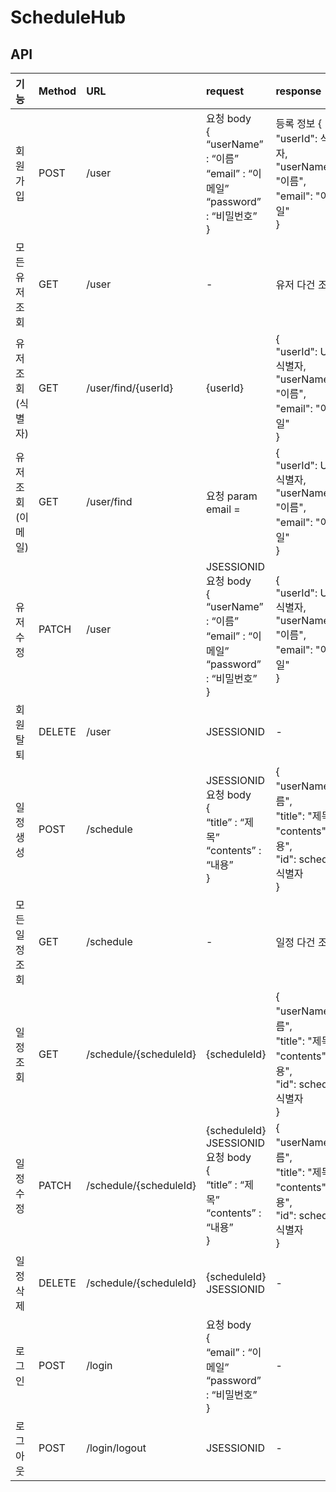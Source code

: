 # ScheduleHub
## API
|기능|Method| URL                      | request                                                                                                 |response|상태 코드|
|:------|:---|:-------------------------|:--------------------------------------------------------------------------------------------------------|:---|:---|
|회원 가입|POST|/user| 요청 body<br>{<br>“userName” : “이름”<br>“email” : “이메일”<br>“password” : “비밀번호”<br>}       |등록 정보 {<br>    "userId": 식별자,<br>    "userName": "이름",<br>    "email": "이메일"<br>}|201: CREATE|
|모든 유저 조회|GET|/user|-| 유저 다건 조회 |200: OK|
|유저 조회(식별자)|GET| /user/find/{userId}|{userId}|{<br>"userId": User 식별자,<br>"userName": "이름",<br>"email": "이메일"<br>} |200: OK|
|유저 조회(이메일)|GET| /user/find|요청 param <br> email = | {<br>"userId": User 식별자,<br>"userName": "이름",<br>"email": "이메일"<br>} |200: OK|
|유저 수정|PATCH| /user | JSESSIONID<br>요청 body<br>{<br>“userName” : “이름”<br>“email” : “이메일”<br>“password” : “비밀번호”<br>} |{<br>"userId": User 식별자,<br>"userName": "이름",<br>"email": "이메일"<br>}|200: OK|
|회원 탈퇴|DELETE| /user | JSESSIONID |-|200: OK|
|일정 생성|POST| /schedule | JSESSIONID<br>요청 body<br>{<br>“title” : “제목”<br>“contents” : “내용”<br>} |{<br>"userName":"이름",<br>"title": "제목",<br>"contents": "내용",<br>"id": schedule 식별자 <br>}|201: CREATE|
|모든 일정 조회|GET| /schedule | - |일정 다건 조회|200: OK|
|일정 조회|GET| /schedule/{scheduleId} | {scheduleId} |{<br>"userName":"이름",<br>"title": "제목",<br>"contents": "내용",<br>"id": schedule 식별자 <br>}|200: OK|
|일정 수정|PATCH| /schedule/{scheduleId} | {scheduleId} <br> JSESSIONID <br> 요청 body<br>{<br>“title” : “제목”<br>“contents” : “내용”<br>} |{<br>"userName":"이름",<br>"title": "제목",<br>"contents": "내용",<br>"id": schedule 식별자 <br>}|200: OK|
|일정 삭제|DELETE| /schedule/{scheduleId} | {scheduleId} <br> JSESSIONID |-|200: OK|
|로그인|POST| /login | 요청 body<br>{<br>“email” : “이메일”<br>“password” : “비밀번호”<br>} |-|200: OK|
|로그 아웃|POST| /login/logout | JSESSIONID |-|200: OK|


